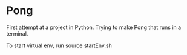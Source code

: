 # Pong
First attempt at a project in Python. Trying to make Pong that runs in a terminal.

To start virtual env, run source startEnv.sh
